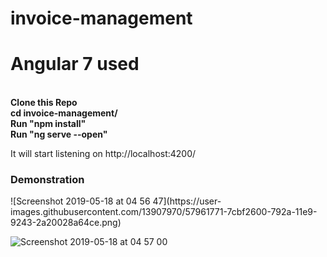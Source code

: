 # invoice-management
<h1>Angular 7 used</h1><br>
<b>Clone this Repo</b><br>
<b>cd invoice-management/</b><br>
<b>Run "npm install"</b><br>
  <b>Run "ng serve --open"</b>
<p>It will start listening on http://localhost:4200/</p>

<h3>Demonstration</h3>
![Screenshot 2019-05-18 at 04 56 47](https://user-images.githubusercontent.com/13907970/57961771-7cbf2600-792a-11e9-9243-2a20028a64ce.png)

![Screenshot 2019-05-18 at 04 57 00](https://user-images.githubusercontent.com/13907970/57961800-c0199480-792a-11e9-8807-3a11d33388fd.png)
